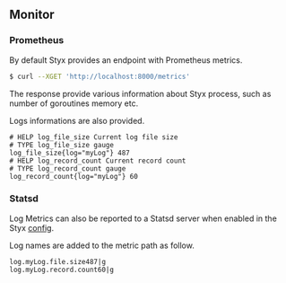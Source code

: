 Monitor
-------

### Prometheus

By default Styx provides an endpoint with Prometheus metrics.

```bash
$ curl --XGET 'http://localhost:8000/metrics'
```

The response provide various information about Styx process, such as number of goroutines memory etc.

Logs informations are also provided.

```
# HELP log_file_size Current log file size
# TYPE log_file_size gauge
log_file_size{log="myLog"} 487
# HELP log_record_count Current record count
# TYPE log_record_count gauge
log_record_count{log="myLog"} 60
```

### Statsd

Log Metrics can also be reported to a Statsd server when enabled in the Styx [config](./configuration.md).

Log names are added to the metric path as follow.

```
log.myLog.file.size487|g
log.myLog.record.count60|g
```

